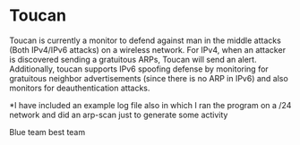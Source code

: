 # Toucan

Toucan is currently a monitor to defend against man in the middle attacks (Both IPv4/IPv6 attacks) on a wireless network. For IPv4, when an attacker is discovered sending a gratuitous ARPs, Toucan will send an alert. Additionally, toucan supports IPv6 spoofing defense by monitoring for gratuitous neighbor advertisements (since there is no ARP in IPv6) and also monitors for deauthentication attacks.


*I have included an example log file also in which I ran the program on a /24 network and did an arp-scan just to generate some activity

Blue team best team
